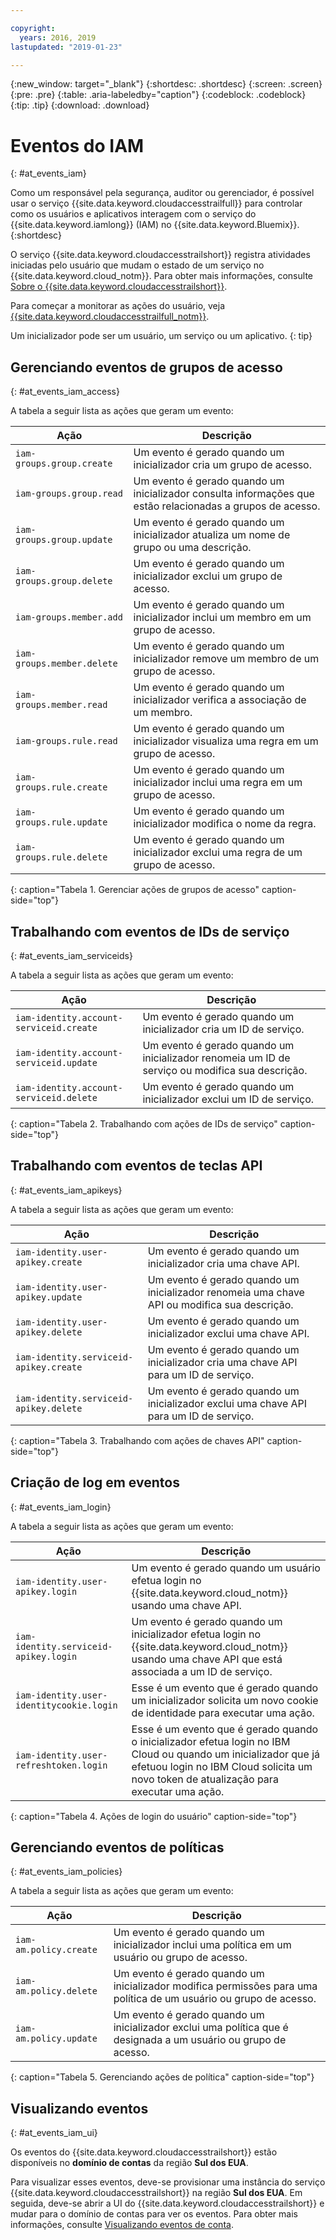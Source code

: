 ```yaml
---

copyright:
  years: 2016, 2019
lastupdated: "2019-01-23"

---
```


{:new_window: target="_blank"}
{:shortdesc: .shortdesc}
{:screen: .screen}
{:pre: .pre}
{:table: .aria-labeledby="caption"}
{:codeblock: .codeblock}
{:tip: .tip}
{:download: .download}


# Eventos do IAM
{: #at_events_iam}

Como um responsável pela segurança, auditor ou gerenciador, é possível usar o serviço {{site.data.keyword.cloudaccesstrailfull}} para controlar como os usuários e aplicativos interagem com o serviço do {{site.data.keyword.iamlong}} (IAM) no {{site.data.keyword.Bluemix}}. 
{:shortdesc}

O serviço {{site.data.keyword.cloudaccesstrailshort}} registra atividades iniciadas pelo usuário que mudam o estado de um serviço no {{site.data.keyword.cloud_notm}}. Para obter mais informações, consulte [Sobre o {{site.data.keyword.cloudaccesstrailshort}}](/docs/services/cloud-activity-tracker/activity_tracker_ov.html#activity_tracker_ov ).

Para começar a monitorar as ações do usuário, veja [{{site.data.keyword.cloudaccesstrailfull_notm}}](/docs/services/cloud-activity-tracker/index.html#getting-started-with-cla). 

Um inicializador pode ser um usuário, um serviço ou um aplicativo.
{: tip}

## Gerenciando eventos de grupos de acesso
{: #at_events_iam_access}

A tabela a seguir lista as ações que geram um evento:

| Ação | Descrição |
|----------|---------|
| `iam-groups.group.create`   | Um evento é gerado quando um inicializador cria um grupo de acesso. | 
| `iam-groups.group.read`     | Um evento é gerado quando um inicializador consulta informações que estão relacionadas a grupos de acesso. |
| `iam-groups.group.update`   | Um evento é gerado quando um inicializador atualiza um nome de grupo ou uma descrição. |
| `iam-groups.group.delete`   | Um evento é gerado quando um inicializador exclui um grupo de acesso. |
| `iam-groups.member.add`     | Um evento é gerado quando um inicializador inclui um membro em um grupo de acesso. |
| `iam-groups.member.delete`  | Um evento é gerado quando um inicializador remove um membro de um grupo de acesso. |
| `iam-groups.member.read`    | Um evento é gerado quando um inicializador verifica a associação de um membro. |
| `iam-groups.rule.read`      | Um evento é gerado quando um inicializador visualiza uma regra em um grupo de acesso. |
| `iam-groups.rule.create`    | Um evento é gerado quando um inicializador inclui uma regra em um grupo de acesso. |
| `iam-groups.rule.update`    | Um evento é gerado quando um inicializador modifica o nome da regra. |
| `iam-groups.rule.delete`    | Um evento é gerado quando um inicializador exclui uma regra de um grupo de acesso. |
{: caption="Tabela 1. Gerenciar ações de grupos de acesso" caption-side="top"} 



## Trabalhando com eventos de IDs de serviço
{: #at_events_iam_serviceids}

A tabela a seguir lista as ações que geram um evento:

| Ação | Descrição |
|----------|---------|
| `iam-identity.account-serviceid.create` | Um evento é gerado quando um inicializador cria um ID de serviço.  | 
| `iam-identity.account-serviceid.update` | Um evento é gerado quando um inicializador renomeia um ID de serviço ou modifica sua descrição. | 
| `iam-identity.account-serviceid.delete` | Um evento é gerado quando um inicializador exclui um ID de serviço. | 
{: caption="Tabela 2. Trabalhando com ações de IDs de serviço" caption-side="top"} 


## Trabalhando com eventos de teclas API
{: #at_events_iam_apikeys}

A tabela a seguir lista as ações que geram um evento:

| Ação | Descrição |
|----------|---------|
| `iam-identity.user-apikey.create`      | Um evento é gerado quando um inicializador cria uma chave API. | 
| `iam-identity.user-apikey.update`      | Um evento é gerado quando um inicializador renomeia uma chave API ou modifica sua descrição. |  
| `iam-identity.user-apikey.delete`      | Um evento é gerado quando um inicializador exclui uma chave API. |  
| `iam-identity.serviceid-apikey.create` | Um evento é gerado quando um inicializador cria uma chave API para um ID de serviço. |  
| `iam-identity.serviceid-apikey.delete` | Um evento é gerado quando um inicializador exclui uma chave API para um ID de serviço. |  
{: caption="Tabela 3. Trabalhando com ações de chaves API" caption-side="top"} 


## Criação de log em eventos
{: #at_events_iam_login}

A tabela a seguir lista as ações que geram um evento:

| Ação | Descrição |
|----------|---------|
| `iam-identity.user-apikey.login`         | Um evento é gerado quando um usuário efetua login no {{site.data.keyword.cloud_notm}} usando uma chave API. |  
| `iam-identity.serviceid-apikey.login`    | Um evento é gerado quando um inicializador efetua login no {{site.data.keyword.cloud_notm}} usando uma chave API que está associada a um ID de serviço. |  
| `iam-identity.user-identitycookie.login` | Esse é um evento que é gerado quando um inicializador solicita um novo cookie de identidade para executar uma ação. |
| `iam-identity.user-refreshtoken.login`   | Esse é um evento que é gerado quando o inicializador efetua login no IBM Cloud ou quando um inicializador que já efetuou login no IBM Cloud solicita um novo token de atualização para executar uma ação. |
{: caption="Tabela 4. Ações de login do usuário" caption-side="top"} 


## Gerenciando eventos de políticas
{: #at_events_iam_policies}

A tabela a seguir lista as ações que geram um evento:

| Ação | Descrição |
|----------|---------|
| `iam-am.policy.create` | Um evento é gerado quando um inicializador inclui uma política em um usuário ou grupo de acesso. |
| `iam-am.policy.delete` | Um evento é gerado quando um inicializador modifica permissões para uma política de um usuário ou grupo de acesso.|
| `iam-am.policy.update` | Um evento é gerado quando um inicializador exclui uma política que é designada a um usuário ou grupo de acesso. |
{: caption="Tabela 5. Gerenciando ações de política" caption-side="top"} 


## Visualizando eventos
{: #at_events_iam_ui}

Os eventos do {{site.data.keyword.cloudaccesstrailshort}} estão disponíveis no **domínio de contas** da região **Sul dos EUA**.

Para visualizar esses eventos, deve-se provisionar uma instância do serviço {{site.data.keyword.cloudaccesstrailshort}} na região **Sul dos EUA**. Em seguida, deve-se abrir a UI do {{site.data.keyword.cloudaccesstrailshort}} e mudar para o domínio de contas para ver os eventos. Para obter mais informações, consulte [Visualizando eventos de conta](/docs/services/cloud-activity-tracker/how-to/manage-events-ui/viewing_events.html#account_events).

